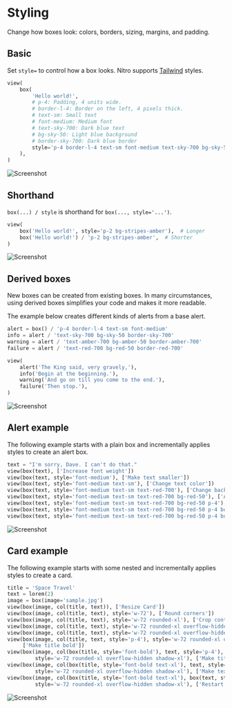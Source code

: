 # Styling

Change how boxes look: colors, borders, sizing, margins, and padding.

## Basic

Set `style=` to control how a box looks. Nitro supports [Tailwind](https://tailwindcss.com/) styles.


```py
view(
    box(
        'Hello world!',
        # p-4: Padding, 4 units wide.
        # border-l-4: Border on the left, 4 pixels thick.
        # text-sm: Small text
        # font-medium: Medium font
        # text-sky-700: Dark blue text
        # bg-sky-50: Light blue background
        # border-sky-700: Dark blue border
        style='p-4 border-l-4 text-sm font-medium text-sky-700 bg-sky-50 border-sky-700',
    ),
)
```


![Screenshot](assets/screenshots/styling_basic.png)


## Shorthand

`box(...) / style` is shorthand for `box(..., style='...')`.


```py
view(
    box('Hello world!', style='p-2 bg-stripes-amber'),  # Longer
    box('Hello world!') / 'p-2 bg-stripes-amber',  # Shorter
)
```


![Screenshot](assets/screenshots/styling_shorthand.png)


## Derived boxes

New boxes can be created from existing boxes. In many circumstances, using derived boxes simplifies your code and
makes it more readable.

The example below creates different kinds of alerts from a base alert.


```py
alert = box() / 'p-4 border-l-4 text-sm font-medium'
info = alert / 'text-sky-700 bg-sky-50 border-sky-700'
warning = alert / 'text-amber-700 bg-amber-50 border-amber-700'
failure = alert / 'text-red-700 bg-red-50 border-red-700'

view(
    alert('The King said, very gravely,'),
    info('Begin at the beginning.'),
    warning('And go on till you come to the end.'),
    failure('Then stop.'),
)
```


![Screenshot](assets/screenshots/styling_derived.png)


## Alert example

The following example starts with a plain box and incrementally applies styles to create an alert box.


```py
text = "I'm sorry, Dave. I can't do that."
view(box(text), ['Increase font weight'])
view(box(text, style='font-medium'), ['Make text smaller'])
view(box(text, style='font-medium text-sm'), ['Change text color'])
view(box(text, style='font-medium text-sm text-red-700'), ['Change background color'])
view(box(text, style='font-medium text-sm text-red-700 bg-red-50'), ['Add padding'])
view(box(text, style='font-medium text-sm text-red-700 bg-red-50 p-4'), ['Add border'])
view(box(text, style='font-medium text-sm text-red-700 bg-red-50 p-4 border-l-4'), ['Change border color'])
view(box(text, style='font-medium text-sm text-red-700 bg-red-50 p-4 border-l-4 border-red-700'), ['Restart'])
```


![Screenshot](assets/screenshots/styling_alert.png)


## Card example

The following example starts with some nested and incrementally applies styles to create a card.


```py
title = 'Space Travel'
text = lorem(2)
image = box(image='sample.jpg')
view(box(image, col(title, text)), ['Resize Card'])
view(box(image, col(title, text), style='w-72'), ['Round corners'])
view(box(image, col(title, text), style='w-72 rounded-xl'), ['Crop contents'])
view(box(image, col(title, text), style='w-72 rounded-xl overflow-hidden'), ['Add shadow'])
view(box(image, col(title, text), style='w-72 rounded-xl overflow-hidden shadow-xl'), ['Add padding'])
view(box(image, col(title, text, style='p-4'), style='w-72 rounded-xl overflow-hidden shadow-xl'),
     ['Make title bold'])
view(box(image, col(box(title, style='font-bold'), text, style='p-4'),
         style='w-72 rounded-xl overflow-hidden shadow-xl'), ['Make title larger'])
view(box(image, col(box(title, style='font-bold text-xl'), text, style='p-4'),
         style='w-72 rounded-xl overflow-hidden shadow-xl'), ['Make text smaller'])
view(box(image, col(box(title, style='font-bold text-xl'), box(text, style='text-sm'), style='p-4'),
         style='w-72 rounded-xl overflow-hidden shadow-xl'), ['Restart'])
```


![Screenshot](assets/screenshots/styling_card.png)
